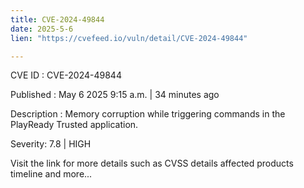 ```yaml
---
title: CVE-2024-49844
date: 2025-5-6
lien: "https://cvefeed.io/vuln/detail/CVE-2024-49844"

---
```


CVE ID : CVE-2024-49844

Published :  May 6
2025
9:15 a.m. | 34 minutes ago

Description : Memory corruption while triggering commands in the PlayReady Trusted application.

Severity: 7.8 | HIGH

Visit the link for more details
such as CVSS details
affected products
timeline
and more...
